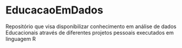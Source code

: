 # EducacaoEmDados
Repositório que visa disponibilizar conhecimento em análise de dados Educacionais através de diferentes projetos pessoais executados em linguagem R 
